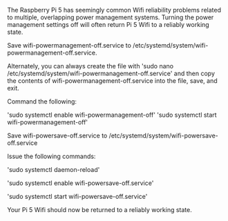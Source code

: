 The Raspberry Pi 5 has seemingly common Wifi reliability problems related to multiple, overlapping power management systems. Turning the power management settings off will often return Pi 5 Wifi to a reliably working state.

Save wifi-powermanagement-off.service to /etc/systemd/system/wifi-powermanagement-off.service.

Alternately, you can always create the file with 'sudo nano /etc/systemd/system/wifi-powermanagement-off.service' and then copy the contents of wifi-powermanagement-off.service into the file, save, and exit.

Command the following:

'sudo systemctl enable wifi-powermanagement-off'
'sudo systemctl start wifi-powermanagement-off'

Save wifi-powersave-off.service to /etc/systemd/system/wifi-powersave-off.service

Issue the following commands:

'sudo systemctl daemon-reload'

'sudo systemctl enable wifi-powersave-off.service'

'sudo systemctl start wifi-powersave-off.service'

Your Pi 5 Wifi should now be returned to a reliably working state. 
